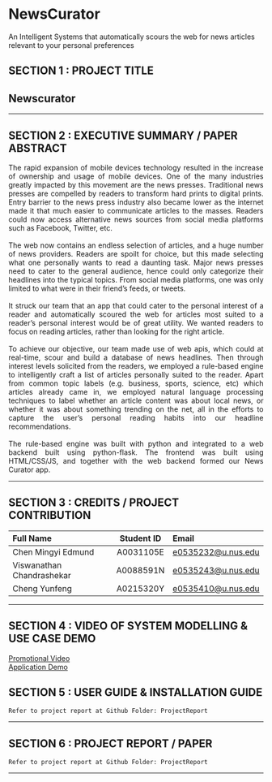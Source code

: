 # NewsCurator
An Intelligent Systems that automatically scours the web for news articles relevant to your personal preferences

## SECTION 1 : PROJECT TITLE
## Newscurator

---

## SECTION 2 : EXECUTIVE SUMMARY / PAPER ABSTRACT

<div style="text-align: justify"> The rapid expansion of mobile devices technology resulted in the increase of ownership and usage of mobile devices. One of the many industries greatly impacted by this movement are the news presses. Traditional news presses are compelled by readers to transform hard prints to digital prints. Entry barrier to the news press industry also became lower as the internet made it that much easier to communicate articles to the masses. Readers could now access alternative news sources from social media platforms such as Facebook, Twitter, etc. <br><br> The web now contains an endless selection of articles, and a huge number of news providers. Readers are spoilt for choice, but this made selecting what one personally wants to read a daunting task. Major news presses need to cater to the general audience, hence could only categorize their headlines into the typical topics. From social media platforms, one was only limited to what were in their friend’s feeds, or tweets. <br><br> It struck our team that an app that could cater to the personal interest of a reader and automatically scoured the web for articles most suited to a reader’s personal interest would be of great utility. We wanted readers to focus on reading articles, rather than looking for the right article. <br><br> To achieve our objective, our team made use of web apis, which could at real-time, scour and build a database of news headlines. Then through interest levels solicited from the readers, we employed a rule-based engine to intelligently craft a list of articles personally suited to the reader. Apart from common topic labels (e.g. business, sports, science, etc) which articles already came in, we employed natural language processing techniques to label whether an article content was about local news, or whether it was about something trending on the net, all in the efforts to capture the user’s personal reading habits into our headline recommendations. <br><br> The rule-based engine was built with python and integrated to a web backend built using python-flask. The frontend was built using HTML/CSS/JS, and together with the web backend formed our News Curator app. </div>

---

## SECTION 3 : CREDITS / PROJECT CONTRIBUTION

| Full Name  | Student ID | Email |
| :------------ |:---------------:| :-----|
| Chen Mingyi Edmund | A0031105E | e0535232@u.nus.edu |
| Viswanathan Chandrashekar | A0088591N | e0535243@u.nus.edu|
| Cheng Yunfeng | A0215320Y | e0535410@u.nus.edu|

---

## SECTION 4 : VIDEO OF SYSTEM MODELLING & USE CASE DEMO

<a href="Video/Video_Promotional Advertisement.mp4">Promotional Video</a><br>
<a href="Video/Video_Application Demo.mp4">Application Demo</a>

## SECTION 5 : USER GUIDE & INSTALLATION GUIDE

`Refer to project report at Github Folder: ProjectReport`

---
## SECTION 6 : PROJECT REPORT / PAPER

`Refer to project report at Github Folder: ProjectReport`

---
